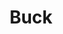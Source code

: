 ---
title: Buck
name: Ruth Buck
photo: "/uploads/buck.png"
github: RBuck1
group: collaborators
description: "**Ruth Buck** was MGGG's lead Geographer from 2018-20, focusing on GIS (geographic
  information systems), cartography, and political and demographic data.  She is currently studying for a PhD in geography at Penn State University.\n"
--- 